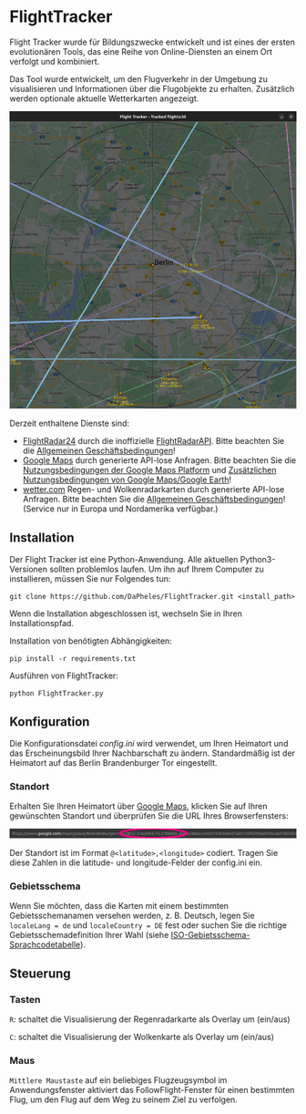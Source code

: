 # FlightTracker

Flight Tracker wurde für Bildungszwecke entwickelt und ist eines der ersten evolutionären Tools, das eine Reihe von Online-Diensten an einem Ort verfolgt und kombiniert.

Das Tool wurde entwickelt, um den Flugverkehr in der Umgebung zu visualisieren und Informationen über die Flugobjekte zu erhalten. Zusätzlich werden optionale aktuelle Wetterkarten angezeigt.

![flighttracker](images/flighttracker.png)

Derzeit enthaltene Dienste sind:
- [FlightRadar24](https://www.flightradar24.com) durch die inoffizielle [FlightRadarAPI](https://github.com/JeanExtreme002/FlightRadarAPI). Bitte beachten Sie die [Allgemeinen Geschäftsbedingungen](https://www.flightradar24.com/terms-and-conditions)!
- [Google Maps](https://www.google.com/maps) durch generierte API-lose Anfragen. Bitte beachten Sie die [Nutzungsbedingungen der Google Maps Platform](https://cloud.google.com/maps-platform/terms) und [Zusätzlichen Nutzungsbedingungen von Google Maps/Google Earth](https://www.google.com/intl/de_DE/help/terms_maps/)!
- [wetter.com](https://www.wetter.com/) Regen- und Wolkenradarkarten durch generierte API-lose Anfragen. Bitte beachten Sie die [Allgemeinen Geschäftsbedingungen](https://www.wetter.com/agb/)! (Service nur in Europa und Nordamerika verfügbar.)

## Installation

Der Flight Tracker ist eine Python-Anwendung. Alle aktuellen Python3-Versionen sollten problemlos laufen. Um ihn auf Ihrem Computer zu installieren, müssen Sie nur Folgendes tun:

```
git clone https://github.com/DaPheles/FlightTracker.git <install_path>
```

Wenn die Installation abgeschlossen ist, wechseln Sie in Ihren Installationspfad.

Installation von benötigten Abhängigkeiten:

```
pip install -r requirements.txt
```

Ausführen von FlightTracker:

```
python FlightTracker.py
```

## Konfiguration

Die Konfigurationsdatei *config.ini* wird verwendet, um Ihren Heimatort und das Erscheinungsbild Ihrer Nachbarschaft zu ändern. Standardmäßig ist der Heimatort auf das Berlin Brandenburger Tor eingestellt.

### Standort

Erhalten Sie Ihren Heimatort über [Google Maps](https://www.google.com/maps), klicken Sie auf Ihren gewünschten Standort und überprüfen Sie die URL Ihres Browserfensters:

![google_maps_url](images/google_maps_url.png)

Der Standort ist im Format ```@<latitude>,<longitude>``` codiert. Tragen Sie diese Zahlen in die latitude- und longitude-Felder der config.ini ein.

### Gebietsschema

Wenn Sie möchten, dass die Karten mit einem bestimmten Gebietsschemanamen versehen werden, z. B. Deutsch, legen Sie ```localeLang = de``` und ```localeCountry = DE``` fest oder suchen Sie die richtige Gebietsschemadefinition Ihrer Wahl (siehe [ISO-Gebietsschema-Sprachcodetabelle](https://gist.github.com/eddieoz/63d839c8a20ef508cfa4fa9562632a21)).

## Steuerung

### Tasten

```R```: schaltet die Visualisierung der Regenradarkarte als Overlay um (ein/aus)

```C```: schaltet die Visualisierung der Wolkenkarte als Overlay um (ein/aus)

### Maus

```Mittlere Maustaste``` auf ein beliebiges Flugzeugsymbol im Anwendungsfenster aktiviert das FollowFlight-Fenster für einen bestimmten Flug, um den Flug auf dem Weg zu seinem Ziel zu verfolgen.
